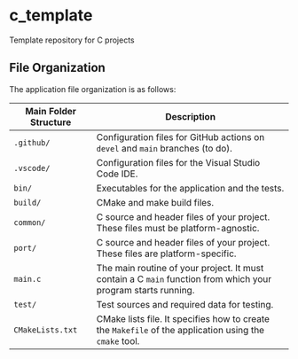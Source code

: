 # c_template
Template repository for C projects


## File Organization
The application file organization is as follows:

| Main Folder Structure | Description                                                                                                              |
|-----------------------|--------------------------------------------------------------------------------------------------------------------------|
| `.github/`            | Configuration files for GitHub actions on `devel` and `main` branches (to do).                                           |
| `.vscode/`            | Configuration files for the Visual Studio Code IDE.                                           |
| `bin/`                | Executables for the application and the tests.                                                                           |
| `build/`        | CMake and make build files.                                                                                                  |
| `common/`            | C source and header files of your project. These files must be platform-agnostic.                                                      |
| `port/`            | C source and header files of your project. These files are platform-specific.                                                      |
| `main.c`            | The main routine of your project. It must contain a C `main` function from which your program starts running.                                                      |
| `test/`               | Test sources and required data for testing.                                                                              |
| `CMakeLists.txt`      | CMake lists file. It specifies how to create the `Makefile` of the application using the `cmake` tool.                   |